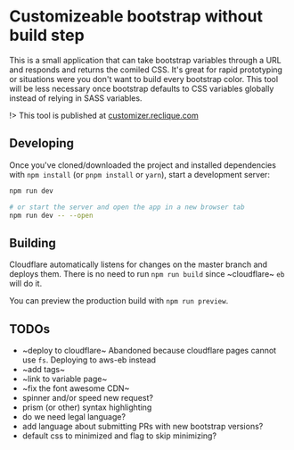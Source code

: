 # Customizeable bootstrap without build step

This is a small application that can take bootstrap variables through a URL and responds and returns the comiled CSS. It's great for rapid prototyping or situations were you don't want to build every bootstrap color. This tool will be less necessary once bootstrap defaults to CSS variables globally instead of relying in SASS variables.

!> This tool is published at [customizer.reclique.com](https://customizer.reclique.com)


## Developing

Once you've cloned/downloaded the project and installed dependencies with `npm install` (or `pnpm install` or `yarn`), start a development server:

```bash
npm run dev

# or start the server and open the app in a new browser tab
npm run dev -- --open
```

## Building

Cloudflare automatically listens for changes on the master branch and deploys them. There is no need to run `npm run build` since ~cloudflare~ `eb` will do it.

You can preview the production build with `npm run preview`.

## TODOs

* ~deploy to cloudflare~ Abandoned because cloudflare pages cannot use `fs`. Deploying to aws-eb instead
* ~add tags~
* ~link to variable page~
* ~fix the font awesome CDN~
* spinner and/or speed new request?
* prism (or other) syntax highlighting
* do we need legal language?
* add language about submitting PRs with new bootstrap versions?
* default css to minimized and flag to skip minimizing?